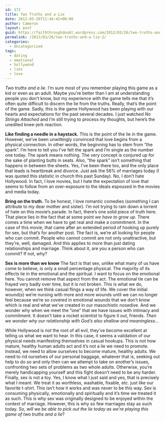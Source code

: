 ```yaml
---
id: 172
title: Two Truths and a Lie
date: 2012-03-26T11:44:42+00:00
author: Cameron
layout: post
guid: https://faiththroughdoubt.wordpress.com/2012/03/26/two-truths-and-a-lie/
permalink: /2012/03/26/two-truths-and-a-lie-2/
categories:
  - Uncategorized
tags:
  - dating
  - emotional
  - hollywood
  - lies
  - love
---
```

_Two truths and a lie_. I’m sure most of you remember playing this game as a kid or even as an adult. Maybe you’re better than I am at understanding people you don’t know, but my experience with the game tells me that it’s often quite difficult to discern the lie from the truths. Really, that’s the point of the game. Sadly, this is the game Hollywood has been playing with our hearts and expectations for the past several decades. I just watched _No Strings Attached_ and I’m still trying to process my thoughts, but here’s the unedited knee-jerk reaction.

**Like finding a needle in a haystack.** This is the point of the lie in the game. However, we’ve been unwittingly convinced that love begins from a physical connection. In other words, the beginning has to stem from “the spark”. I’m here to tell you I’ve felt the spark and I’m single as the number one today. The spark means nothing. The very concept is conjured up for the sake of planting butts in seats. Also, “the spark” isn’t something that happens in between the sheets. Yes, I’ve been there too, and the only place that leads is heartbreak and divorce. Just ask the 56% of marriages today (I was quoted this statistic in church this past Sunday). No, I don’t hate Hollywood. In fact, I love movies, but I hate the expectation of love that seems to follow from an over-exposure to the ideals espoused in the movies and media today.

**Bring on the truth.** To be honest, I love romantic comedies (something I can attribute to my dear mother and sister). I’m not trying to rain down a torrent of hate on this movie’s parade. In fact, there’s one solid piece of truth here. That piece lies in the fact that at some point _we have to grow up_. There comes a time when we have to get real and make a commitment. In the case of this movie, that came after an extended period of hooking up purely for sex, but that’s for another post. The fact is, we’re all looking for people who can commit. People who cannot commit are not only unattractive, but they’re, well, damaged. And this applies to more than just dating relationships and marriage. Think about it, are you a person who can commit? If not, why?

**Sex is more than we know** The fact is that sex, unlike what many of us have come to believe, is only a small percentage physical. The majority of its effects lie in the emotional and the spiritual. I want to focus on the emotional here. You cannot remove that aspect from the act. The emotional tie can be frayed very badly over time, but it is not broken. This is what we do, however, when we think casual flings a way of life. We cover the initial wound(s) we’re nursing with more and more wounds until we can no longer feel because we’re so covered in emotional wounds that we don’t know which is real and what we’ve created in our masochistic nosedive. And we wonder why when we meet the “one” that we have issues with intimacy and commitment. It doesn’t take a rocket scientist to figure it out, friends. _Then we wonder why our relationship with God’s also shallow and meaningless_…

While Hollywood is _not_ the root of all evil, they’ve become excellent at telling us what we want to hear. In this case, it seems a validation of our physical needs manifesting themselves in casual hookups. This is not how mature, healthy human adults act and it’s not a lie we need to promote. Instead, we need to allow ourselves to become mature, healthy adults. We need to rid ourselves of our personal baggage, whatever that is, seeking out help to do so and only then can we attempt to take on another’s issues, confronting two sets of problems as two whole adults. Otherwise, you’re merely handicapping yourself and this fight doesn’t need to be any harder. Finally, sex is not a toy. Yes, I know what I just said and yes, that is precisely what I meant. We treat it as worthless, washable, fixable, etc. just like our favorite t-shirt. This isn’t how it works and was never to be this way. Sex is consuming physically, emotionally and spiritually and it’s time we treated it as such. This is why sex was originally designed to be enjoyed within the context of marriage. However, this is why so few marriages stay as such today. So, _will we be able to pick out the lie today as we’re playing this game of two truths and a lie_?